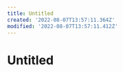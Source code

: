 ```yaml
---
title: Untitled
created: '2022-08-07T13:57:11.364Z'
modified: '2022-08-07T13:57:11.412Z'
---
```


# Untitled
